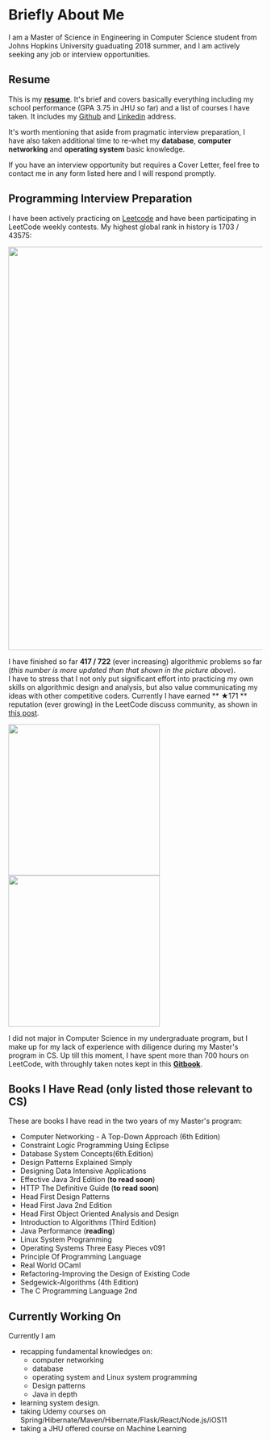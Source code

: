 # Briefly About Me

I am a Master of Science in Engineering in Computer Science student from Johns Hopkins University guaduating 2018 summer, and I am actively seeking any job or interview opportunities. 

## Resume
This is my [**resume**](resume/my-resume.pdf). It's brief and covers basically everything including my school performance (GPA 3.75 in JHU so far) and a list of courses I have taken. It includes my [Github](https://github.com/vegito2002) and [Linkedin](https://www.linkedin.com/in/qiang-zhang-855615117/) address.

It's worth mentioning that aside from pragmatic interview preparation, I have also taken additional time to re-whet my **database**, **computer networking** and **operating system** basic knowledge. 

If you have an interview opportunity but requires a Cover Letter, feel free to contact me in any form listed here and I will respond promptly.

## Programming Interview Preparation
I have been actively practicing on [Leetcode](https://leetcode.com/vegito2002gmailcom/) and have been participating in LeetCode weekly contests. My highest global rank in history is 1703 / 43575:

<img src="https://www.dropbox.com/s/hmuwgzzl33skogb/Screenshot%202018-03-12%2023.45.03.png?raw=1" width="800">

I have finished so far **417 / 722** (ever increasing) algorithmic problems so far (*this number is more updated than that shown in the picture above*).   
I have to stress that I not only put significant effort into practicing my own skills on algorithmic design and analysis, but also value communicating my ideas with other competitive coders. Currently I have earned ** ★171 ** reputation (ever growing) in the LeetCode discuss community, as shown in [this post](https://leetcode.com/problems/cheapest-flights-within-k-stops/discuss/115490/JAVA-Adapted-Dijkstra's-algorithm-solution:-easy-and-explained).

<img src="https://www.dropbox.com/s/vz60m29t61zp6z5/Screenshot%202018-03-26%2022.11.50.png?raw=1" width="300">

<img src="https://www.dropbox.com/s/q92b3ccv94gckvf/Screenshot%202018-03-26%2022.12.07.png?raw=1" width="300">

I did not major in Computer Science in my undergraduate program, but I make up for my lack of experience with diligence during my Master's program in CS. Up till this moment, I have spent more than 700 hours on LeetCode, with throughly taken notes kept in this [**Gitbook**](https://www.gitbook.com/book/vegito2002/leetcode-notes/details).

## Books I Have Read (only listed those relevant to CS)
These are books I have read in the two years of my Master's program:
* Computer Networking - A Top-Down Approach (6th Edition)
* Constraint Logic Programming Using Eclipse
* Database System Concepts(6th.Edition)
* Design Patterns Explained Simply
* Designing Data Intensive Applications
* Effective Java 3rd Edition (**to read soon**)
* HTTP The Definitive Guide (**to read soon**)
* Head First Design Patterns
* Head First Java 2nd Edition
* Head First Object Oriented Analysis and Design
* Introduction to Algorithms (Third Edition)
* Java Performance (**reading**)
* Linux System Programming
* Operating Systems Three Easy Pieces v091
* Principle Of Programming Language
* Real World OCaml
* Refactoring-Improving the Design of Existing Code
* Sedgewick-Algorithms (4th Edition)
* The C Programming Language 2nd

## Currently Working On
Currently I am
* recapping fundamental knowledges on:
    * computer networking
    * database
    * operating system and Linux system programming
    * Design patterns
    * Java in depth
* learning system design.
* taking Udemy courses on Spring/Hibernate/Maven/Hibernate/Flask/React/Node.js/iOS11
* taking a JHU offered course on Machine Learning
